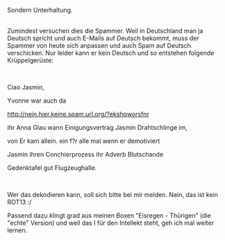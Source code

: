 <html><body><p>Sondern Unterhaltung.<br>

<br>

Zumindest versuchen dies die Spammer. Weil in Deutschland man ja Deutsch spricht und auch E-Mails auf Deutsch bekommt, muss der Spammer von heute sich anpassen und auch Spam auf Deutsch verschicken. Nur leider kann er kein Deutsch und so entstehen folgende Krüppelgerüste:<br>

<br>

Ciao Jasmin,<br>

Yvonne war auch da<br>

http://nein.hier.keine.spam.url.org/?ekshqworsfnr<br>

ihr Anna Glau wann Einigungsvertrag Jasmin Drahtschlinge im,<br>

von Er kam allein. ein f?r alle mal  wenn er demotiviert<br>

Jasmin ihren Conchierprozess ihr Adverb Blutschande<br>

Gedenktafel gut Flugzeughalle.<br>

<br>

Wer das dekodieren kann, soll sich bitte bei mir melden. Nein, das ist kein ROT13 :/<br>

Passend dazu klingt grad aus meinen Boxen "Eisregen - Thürigen" (die "echte" Version) und weil das I für den Intellekt steht, geh ich mal weiter lernen.</p></body></html>
